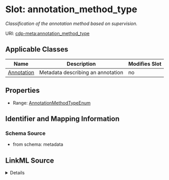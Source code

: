 # Slot: annotation_method_type


_Classification of the annotation method based on supervision._



URI: [cdp-meta:annotation_method_type](metadataannotation_method_type)



<!-- no inheritance hierarchy -->




## Applicable Classes

| Name | Description | Modifies Slot |
| --- | --- | --- |
[Annotation](Annotation.md) | Metadata describing an annotation |  no  |







## Properties

* Range: [AnnotationMethodTypeEnum](AnnotationMethodTypeEnum.md)





## Identifier and Mapping Information







### Schema Source


* from schema: metadata




## LinkML Source

<details>
```yaml
name: annotation_method_type
description: Classification of the annotation method based on supervision.
from_schema: metadata
exact_mappings:
- cdp-common:annotation_method_type
rank: 1000
alias: annotation_method_type
owner: Annotation
domain_of:
- Annotation
range: annotation_method_type_enum
inlined: true
inlined_as_list: true

```
</details>